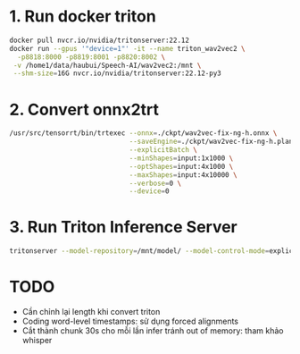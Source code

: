 # 1. Run docker triton
```bash
docker pull nvcr.io/nvidia/tritonserver:22.12
docker run --gpus '"device=1"' -it --name triton_wav2vec2 \
  -p8818:8000 -p8819:8001 -p8820:8002 \
 -v /home1/data/haubui/Speech-AI/wav2vec2:/mnt \
 --shm-size=16G nvcr.io/nvidia/tritonserver:22.12-py3
```

# 2. Convert onnx2trt
```bash
/usr/src/tensorrt/bin/trtexec --onnx=./ckpt/wav2vec-fix-ng-h.onnx \
                              --saveEngine=./ckpt/wav2vec-fix-ng-h.plan \
                              --explicitBatch \
                              --minShapes=input:1x1000 \
                              --optShapes=input:4x1000 \
                              --maxShapes=input:4x10000 \
                              --verbose=0 \
                              --device=0
```

# 3. Run Triton Inference Server
```bash
tritonserver --model-repository=/mnt/model/ --model-control-mode=explicit --load-model=wav2vec2
```

# TODO
- Cần chỉnh lại length khi convert triton
- Coding word-level timestamps: sử dụng forced alignments
- Cắt thành chunk 30s cho mỗi lần infer tránh out of memory: tham khảo whisper